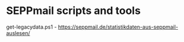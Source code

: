 SEPPmail scripts and tools
==========================

get-legacydata.ps1 - https://seppmail.de/statistikdaten-aus-seppmail-auslesen/
